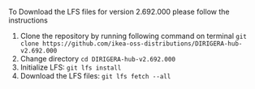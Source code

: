 To Download the LFS files for version 2.692.000 please follow the instructions

1. Clone the repository by running following command on terminal `git clone https://github.com/ikea-oss-distributions/DIRIGERA-hub-v2.692.000`
2. Change directory `cd DIRIGERA-hub-v2.692.000`
3. Initialize LFS: `git lfs install`
4. Download the LFS files: `git lfs fetch --all`
